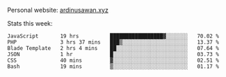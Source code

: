 Personal website: [ardinusawan.xyz](https://ardinusawan.xyz)

Stats this week:
<!--START_SECTION:waka-->

```text
JavaScript       19 hrs          █████████████████▓░░░░░░░   70.02 %
PHP              3 hrs 37 mins   ███▒░░░░░░░░░░░░░░░░░░░░░   13.37 %
Blade Template   2 hrs 4 mins    ██░░░░░░░░░░░░░░░░░░░░░░░   07.64 %
JSON             1 hr            █░░░░░░░░░░░░░░░░░░░░░░░░   03.73 %
CSS              40 mins         ▓░░░░░░░░░░░░░░░░░░░░░░░░   02.51 %
Bash             19 mins         ▒░░░░░░░░░░░░░░░░░░░░░░░░   01.17 %
```

<!--END_SECTION:waka-->
